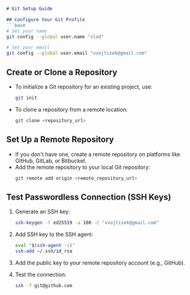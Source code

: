 ```markdown
# Git Setup Guide

## Configure Your Git Profile
```bash
# Set your name
git config --global user.name "vlad"

# Set your email
git config --global user.email "vvojtisek@gmail.com"
```

## Create or Clone a Repository
- To initialize a Git repository for an existing project, use:
  ```bash
  git init
  ```
- To clone a repository from a remote location:
  ```bash
  git clone <repository_url>
  ```

## Set Up a Remote Repository
- If you don't have one, create a remote repository on platforms like GitHub, GitLab, or Bitbucket.
- Add the remote repository to your local Git repository:
  ```bash
  git remote add origin <remote_repository_url>
  ```

## Test Passwordless Connection (SSH Keys)
1. Generate an SSH key:
   ```bash
   ssh-keygen -t ed25519 -a 100 -C "vvojtisek@gmail.com"
   ```

2. Add SSH key to the SSH agent:
   ```bash
   eval "$(ssh-agent -s)"
   ssh-add ~/.ssh/id_rsa
   ```

3. Add the public key to your remote repository account (e.g., GitHub).

4. Test the connection:
   ```bash
   ssh -T git@github.com
   ```
   
